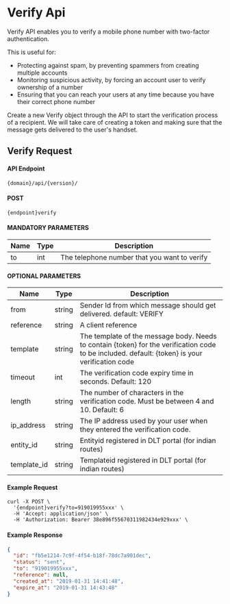 # Verify Api

Verify API enables you to verify a mobile phone number with two-factor authentication.

This is useful for:

- Protecting against spam, by preventing spammers from creating multiple accounts
- Monitoring suspicious activity, by forcing an account user to verify ownership of a number
- Ensuring that you can reach your users at any time because you have their correct phone number

Create a new Verify object through the API to start the verification process of a recipient. We will take care of creating a token and making sure that the message gets delivered to the user's handset.

## Verify Request

#### API Endpoint

```
{domain}/api/{version}/
```

#### POST

```
{endpoint}verify
```

#### MANDATORY PARAMETERS

| Name | Type | Description                                  |
| ---- | ---- | -------------------------------------------- |
| to   | int  | The telephone number that you want to verify |

#### OPTIONAL PARAMETERS

| Name        | Type   | Description                                                                                                                                     |
| ----------- | ------ | ----------------------------------------------------------------------------------------------------------------------------------------------- |
| from        | string | Sender Id from which message should get delivered. default: VERIFY                                                                              |
| reference   | string | A client reference                                                                                                                              |
| template    | string | The template of the message body. Needs to contain {token} for the verification code to be included. default: {token} is your verification code |
| timeout     | int    | The verification code expiry time in seconds. Default: 120                                                                                      |
| length      | string | The number of characters in the verification code. Must be between 4 and 10. Default: 6                                                         |
| ip_address  | string | The IP address used by your user when they entered the verification code.                                                                       |
| entity_id   | string | Entityid registered in DLT portal (for indian routes)                                                                                           |
| template_id | string | Templateid registered in DLT portal (for indian routes)                                                                                         |

#### Example Request

```curl
curl -X POST \
  '{endpoint}verify?to=919019955xxx' \
  -H 'Accept: application/json' \
  -H 'Authorization: Bearer 38e896f55670311982434e929xxx' \
```

#### Example Response

```json
{
  "id": "fb5e1214-7c9f-4f54-b18f-78dc7a901dec",
  "status": "sent",
  "to": "919019955xxx",
  "reference": null,
  "created_at": "2019-01-31 14:41:48",
  "expire_at": "2019-01-31 14:43:48"
}
```
